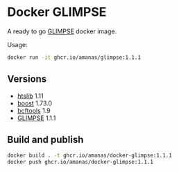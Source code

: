 # Docker GLIMPSE

A ready to go [GLIMPSE](https://odelaneau.github.io/GLIMPSE/) docker image.

Usage:

```bash
docker run -it ghcr.io/amanas/glimpse:1.1.1
```

## Versions

* [htslib](http://www.htslib.org/) 1.11
* [boost](https://www.boost.org/doc/libs/1_73_0/) 1.73.0
* [bcftools](https://samtools.github.io/bcftools/bcftools.html) 1.9
* [GLIMPSE](https://odelaneau.github.io/GLIMPSE/installation.html) 1.1.1

## Build and publish

```bash
docker build . -t ghcr.io/amanas/docker-glimpse:1.1.1
docker push ghcr.io/amanas/docker-glimpse:1.1.1
```
